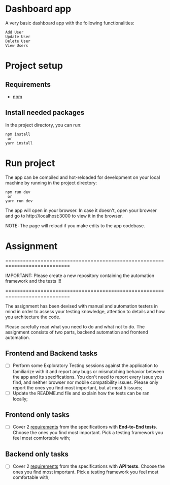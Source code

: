 # Dashboard app

A very basic dashboard app with the following functionalities:

    Add User
    Update User
    Delete User
    View Users

# Project setup

## Requirements

- [npm](https://www.npmjs.com/package/npm)

## Install needed packages

In the project directory, you can run:

    npm install
     or
    yarn install

# Run project

The app can be compiled and hot-reloaded for development on your local machine by running in the project directory:

    npm run dev
     or
    yarn run dev

The app will open in your browser. In case it doesn't, open your browser and go to http://localhost:3000 to view it in the browser.

NOTE: The page will reload if you make edits to the app codebase.


# Assignment

============================================================================

IMPORTANT: Please create a new repository containing the automation framework and the tests !!!

============================================================================


The assignment has been devised with manual and automation testers in mind in order to assess your testing knowledge, attention to details and how you architecture the code.

Please carefully read what you need to do and what not to do. The assignment consists of two parts, backend automation and frontend automation.

## Frontend and Backend tasks

- [ ] Perform some Exploratory Testing sessions against the application to familiarize with it and report any bugs or mismatching behavior between the app and its specifications. You don't need to report every issue you find, and neither browser nor mobile compatibility issues. Please only report the ones you find most important, but at most 5 issues;
- [ ] Update the README.md file and explain how the tests can be ran locally;

## Frontend only tasks

- [ ] Cover 2 [requirements](docs/requirements.md) from the specifications with **End-to-End tests**. Choose the ones you find most important. Pick a testing framework you feel most comfortable with;

## Backend only tasks

- [ ] Cover 2 [requirements](docs/requirements.md) from the specifications with **API tests**. Choose the ones you find most important. Pick a testing framework you feel most comfortable with;
